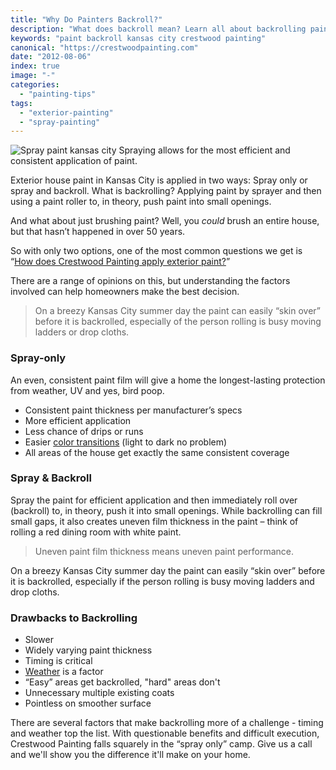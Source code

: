 ```yaml
---
title: "Why Do Painters Backroll?"
description: "What does backroll mean? Learn all about backrolling paint - when it's a good idea and when it's not."
keywords: "paint backroll kansas city crestwood painting"
canonical: "https://crestwoodpainting.com"
date: "2012-08-06"
index: true
image: "-"
categories:
  - "painting-tips"
tags:
  - "exterior-painting"
  - "spray-painting"
---
```

![Spray paint kansas city](/images/spray.webp)
Spraying allows for the most efficient and consistent application of paint.

Exterior house paint in Kansas City is applied in two ways: Spray only or spray and backroll. What is backrolling? Applying paint by sprayer and then using a paint roller to, in theory, push paint into small openings.

And what about just brushing paint? Well, you _could_ brush an entire house, but that hasn’t happened in over 50 years.

So with only two options, one of the most common questions we get is “[How does Crestwood Painting apply exterior paint?](/exterior-painting-kansas-city/)”

There are a range of opinions on this, but understanding the factors involved can help homeowners make the best decision.

> On a breezy Kansas City summer day the paint can easily “skin over” before it is backrolled, especially of the person rolling is busy moving ladders or drop cloths.

### Spray-only

An even, consistent paint film will give a home the longest-lasting protection from weather, UV and yes, bird poop.

- Consistent paint thickness per manufacturer’s specs
- More efficient application
- Less chance of drips or runs
- Easier [color transitions](/daunting-colors/) (light to dark no problem)
- All areas of the house get exactly the same consistent coverage

### Spray & Backroll

Spray the paint for efficient application and then immediately roll over (backroll) to, in theory, push it into small openings. While backrolling can fill small gaps, it also creates uneven film thickness in the paint – think of rolling a red dining room with white paint.

> Uneven paint film thickness means uneven paint performance.

On a breezy Kansas City summer day the paint can easily “skin over” before it is backrolled, especially if the person rolling is busy moving ladders and drop cloths.

### Drawbacks to Backrolling

- Slower
- Widely varying paint thickness
- Timing is critical
- [Weather](/video-testimonials/) is a factor
- “Easy” areas get backrolled, "hard" areas don't
- Unnecessary multiple existing coats
- Pointless on smoother surface

There are several factors that make backrolling more of a challenge - timing and weather top the list. With questionable benefits and difficult execution, Crestwood Painting falls squarely in the “spray only” camp. Give us a call and we'll show you the difference it'll make on your home.
